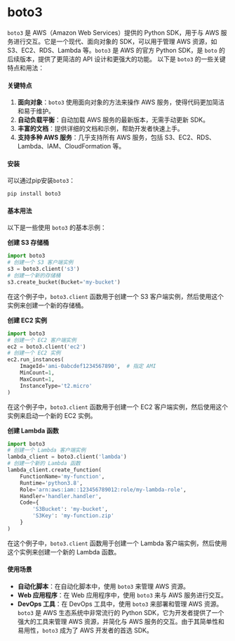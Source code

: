 # boto3

`boto3` 是 AWS（Amazon Web Services）提供的 Python SDK，用于与 AWS 服务进行交互。它是一个现代、面向对象的 SDK，可以用于管理 AWS 资源，如 S3、EC2、RDS、Lambda 等。`boto3` 是 AWS 的官方 Python SDK，是 `boto` 的后续版本，提供了更简洁的 API 设计和更强大的功能。 以下是 `boto3` 的一些关键特点和用法：

#### 关键特点

1. **面向对象**：`boto3` 使用面向对象的方法来操作 AWS 服务，使得代码更加简洁和易于维护。
2. **自动负载平衡**：自动加载 AWS 服务的最新版本，无需手动更新 SDK。
3. **丰富的文档**：提供详细的文档和示例，帮助开发者快速上手。
4. **支持多种 AWS 服务**：几乎支持所有 AWS 服务，包括 S3、EC2、RDS、Lambda、IAM、CloudFormation 等。

#### 安装

可以通过pip安装`boto3`：

```bash
pip install boto3
```

#### 基本用法

以下是一些使用 `boto3` 的基本示例：

**创建 S3 存储桶**

```python
import boto3
# 创建一个 S3 客户端实例
s3 = boto3.client('s3')
# 创建一个新的存储桶
s3.create_bucket(Bucket='my-bucket')
```

在这个例子中，`boto3.client` 函数用于创建一个 S3 客户端实例，然后使用这个实例来创建一个新的存储桶。

**创建 EC2 实例**

```python
import boto3
# 创建一个 EC2 客户端实例
ec2 = boto3.client('ec2')
# 创建一个 EC2 实例
ec2.run_instances(
    ImageId='ami-0abcdef1234567890',  # 指定 AMI
    MinCount=1,
    MaxCount=1,
    InstanceType='t2.micro'
)
```

在这个例子中，`boto3.client` 函数用于创建一个 EC2 客户端实例，然后使用这个实例来启动一个新的 EC2 实例。

**创建 Lambda 函数**

```python
import boto3
# 创建一个 Lambda 客户端实例
lambda_client = boto3.client('lambda')
# 创建一个新的 Lambda 函数
lambda_client.create_function(
    FunctionName='my-function',
    Runtime='python3.8',
    Role='arn:aws:iam::123456789012:role/my-lambda-role',
    Handler='handler.handler',
    Code={
        'S3Bucket': 'my-bucket',
        'S3Key': 'my-function.zip'
    }
)
```

在这个例子中，`boto3.client` 函数用于创建一个 Lambda 客户端实例，然后使用这个实例来创建一个新的 Lambda 函数。

#### 使用场景

* **自动化脚本**：在自动化脚本中，使用 `boto3` 来管理 AWS 资源。
* **Web 应用程序**：在 Web 应用程序中，使用 `boto3` 来与 AWS 服务进行交互。
* **DevOps 工具**：在 DevOps 工具中，使用 `boto3` 来部署和管理 AWS 资源。 `boto3` 是 AWS 生态系统中非常流行的 Python SDK，它为开发者提供了一个强大的工具来管理 AWS 资源，并简化与 AWS 服务的交互。由于其简单性和易用性，`boto3` 成为了 AWS 开发者的首选 SDK。
